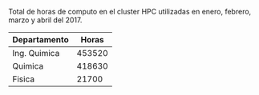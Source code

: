 Total de horas de computo en el cluster HPC
utilizadas en enero, febrero, marzo y abril del 2017.

| Departamento | Horas|
|-------------| ------|
| Ing. Quimica| 453520|
| Quimica | 418630|
| Fisica | 21700|
